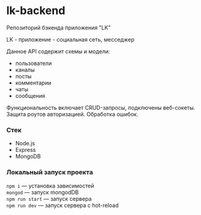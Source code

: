 # lk-backend
Репозиторий бэкенда приложения "LK"  

LK - приложение - социальная сеть, месседжер  


Данное API содержит схемы и модели:
* пользователи
* каналы
* посты
* комментарии
* чаты
* сообщения
  

Функциональность включает CRUD-запросы, подключены веб-сокеты.
Защита роутов авторизацией. Обработка ошибок.


### Стек

* Node.js
* Express
* MongoDB


### Локальный запуск проекта

`npm i` — установка зависимостей  
`mongod` — запуск mongodDB  
`npm run start` — запуск сервера  
`npm run dev` — запуск сервера с hot-reload  
